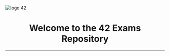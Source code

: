 

![logo 42](https://github.com/DevAwizard/Exams_42/assets/153505451/87d33eb6-ece1-43cd-92c7-d64152cc4968)



<div align="center">
  <h1>Welcome to the 42 Exams Repository</h1>
</div>


<table>
<tr>
<th align="center"><span style="font-size:10000px">📚 Common Core Exams</span></th>
</tr>
<tr>
<td>

| 💻 [Exam Guide](https://github.com/DevAwizard/Exams_42/tree/f2c78c4864632da0b852ee7a744cd6d0ddb2f515/.github/Exam_Guide) | 📘 [Exam Rank 02](https://github.com/DevAwizard/Exams_42/tree/b9bd0ff2bf7a13be62d56f0fe2ff13850b6e2c6c/.github/Exam_rank_2) | 📒 [Exam Rank 03](https://github.com/DevAwizard/Exams_42/tree/c5bb28211c3de82c7875f4455809a309dd0d0055/.github/Exam_rank_3) | 📙 [Exam Rank 04](https://github.com/DevAwizard/Exams_42/tree/c5bb28211c3de82c7875f4455809a309dd0d0055/.github/Exam_rank_4) | 📗 [Exam Rank 05](https://github.com/DevAwizard/Exams_42/tree/c5bb28211c3de82c7875f4455809a309dd0d0055/.github/Exam_rank_5) | 📕 [Exam Rank 06](https://github.com/DevAwizard/Exams_42/tree/c5bb28211c3de82c7875f4455809a309dd0d0055/.github/Exam_rank_6) |
|--|--|--|--|--|--|

</td>
</tr>
</table>



---
